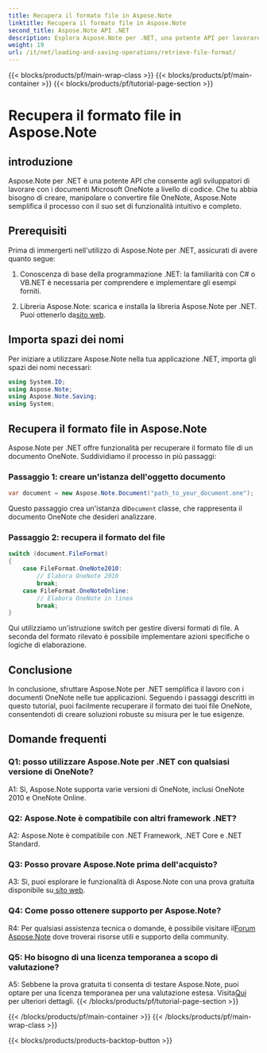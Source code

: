 ```yaml
---
title: Recupera il formato file in Aspose.Note
linktitle: Recupera il formato file in Aspose.Note
second_title: Aspose.Note API .NET
description: Esplora Aspose.Note per .NET, una potente API per lavorare con i documenti Microsoft OneNote a livello di codice.
weight: 19
url: /it/net/loading-and-saving-operations/retrieve-file-format/
---
```


{{< blocks/products/pf/main-wrap-class >}}
{{< blocks/products/pf/main-container >}}
{{< blocks/products/pf/tutorial-page-section >}}

# Recupera il formato file in Aspose.Note

## introduzione

Aspose.Note per .NET è una potente API che consente agli sviluppatori di lavorare con i documenti Microsoft OneNote a livello di codice. Che tu abbia bisogno di creare, manipolare o convertire file OneNote, Aspose.Note semplifica il processo con il suo set di funzionalità intuitivo e completo.

## Prerequisiti

Prima di immergerti nell'utilizzo di Aspose.Note per .NET, assicurati di avere quanto segue:

1. Conoscenza di base della programmazione .NET: la familiarità con C# o VB.NET è necessaria per comprendere e implementare gli esempi forniti.
   
2.  Libreria Aspose.Note: scarica e installa la libreria Aspose.Note per .NET. Puoi ottenerlo da[sito web](https://releases.aspose.com/note/net/).

## Importa spazi dei nomi

Per iniziare a utilizzare Aspose.Note nella tua applicazione .NET, importa gli spazi dei nomi necessari:

```csharp
using System.IO;
using Aspose.Note;
using Aspose.Note.Saving;
using System;
```

## Recupera il formato file in Aspose.Note

Aspose.Note per .NET offre funzionalità per recuperare il formato file di un documento OneNote. Suddividiamo il processo in più passaggi:

### Passaggio 1: creare un'istanza dell'oggetto documento

```csharp
var document = new Aspose.Note.Document("path_to_your_document.one");
```

 Questo passaggio crea un'istanza di`Document` classe, che rappresenta il documento OneNote che desideri analizzare.

### Passaggio 2: recupera il formato del file

```csharp
switch (document.FileFormat)
{
    case FileFormat.OneNote2010:
        // Elabora OneNote 2010
        break;
    case FileFormat.OneNoteOnline:
        // Elabora OneNote in linea
        break;
}
```

Qui utilizziamo un'istruzione switch per gestire diversi formati di file. A seconda del formato rilevato è possibile implementare azioni specifiche o logiche di elaborazione.

## Conclusione

In conclusione, sfruttare Aspose.Note per .NET semplifica il lavoro con i documenti OneNote nelle tue applicazioni. Seguendo i passaggi descritti in questo tutorial, puoi facilmente recuperare il formato dei tuoi file OneNote, consentendoti di creare soluzioni robuste su misura per le tue esigenze.

## Domande frequenti

### Q1: posso utilizzare Aspose.Note per .NET con qualsiasi versione di OneNote?

A1: Sì, Aspose.Note supporta varie versioni di OneNote, inclusi OneNote 2010 e OneNote Online.

### Q2: Aspose.Note è compatibile con altri framework .NET?

A2: Aspose.Note è compatibile con .NET Framework, .NET Core e .NET Standard.

### Q3: Posso provare Aspose.Note prima dell'acquisto?

A3: Sì, puoi esplorare le funzionalità di Aspose.Note con una prova gratuita disponibile su[ sito web](https://releases.aspose.com/).

### Q4: Come posso ottenere supporto per Aspose.Note?

 R4: Per qualsiasi assistenza tecnica o domande, è possibile visitare il[Forum Aspose.Note](https://forum.aspose.com/c/note/28) dove troverai risorse utili e supporto della community.

### Q5: Ho bisogno di una licenza temporanea a scopo di valutazione?

 A5: Sebbene la prova gratuita ti consenta di testare Aspose.Note, puoi optare per una licenza temporanea per una valutazione estesa. Visita[Qui](https://purchase.aspose.com/temporary-license/) per ulteriori dettagli.
{{< /blocks/products/pf/tutorial-page-section >}}

{{< /blocks/products/pf/main-container >}}
{{< /blocks/products/pf/main-wrap-class >}}

{{< blocks/products/products-backtop-button >}}
